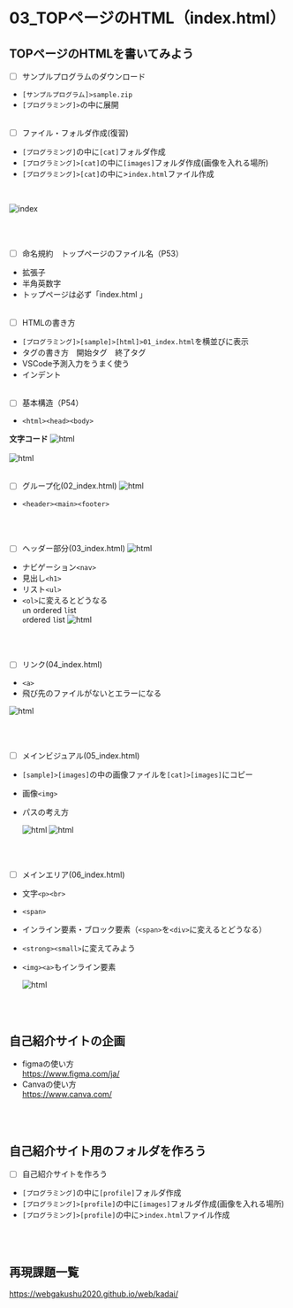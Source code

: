 
# **03_TOPページのHTML（index.html）**

## **TOPページのHTMLを書いてみよう**

- [ ] サンプルプログラムのダウンロード
- `[サンプルプログラム]>sample.zip`
- `[プログラミング]>`の中に展開
<br><br>

- [ ] ファイル・フォルダ作成(復習) 
- `[プログラミング]`の中に`[cat]`フォルダ作成
- `[プログラミング]>[cat]`の中に`[images]`フォルダ作成(画像を入れる場所)
- `[プログラミング]>[cat]`の中に>`index.html`ファイル作成 

<br>

![index](img/03_index1-1.png)

<br><br>

- [ ] 命名規約　トップページのファイル名（P53）
- 拡張子
- 半角英数字
- トップページは必ず「index.html 」
<br><br>

- [ ] HTMLの書き方
- `[プログラミング]>[sample]>[html]>01_index.html`を横並びに表示
- タグの書き方　開始タグ　終了タグ
- VSCode予測入力をうまく使う
- インデント
<br><br>

- [ ] 基本構造（P54）
- `<html><head><body>`

**文字コード**
![html](img/03_index1-2.png)
<br><br>
![html](img/03_index1-3.png)
<br><br>

- [ ] グループ化(02_index.html)
![html](img/03_index1-4.png)

- `<header><main><footer>`

<br><br>

- [ ] ヘッダー部分(03_index.html)
![html](img/03_index1-5.png)

- ナビゲーション`<nav>`
- 見出し`<h1>`
- リスト`<ul>`
- `<ol>`に変えるとどうなる  
  `u`n ordered `l`ist  
  `o`rdered `l`ist
![html](img/03_index1-6.png)

<br><br>

- [ ] リンク(04_index.html)  
- `<a>`
- 飛び先のファイルがないとエラーになる

![html](img/03_index1-7.png)

<br><br>

- [ ] メインビジュアル(05_index.html)
- `[sample]>[images]`の中の画像ファイルを`[cat]>[images]`にコピー
- 画像`<img>`
- パスの考え方  
  
  ![html](img/03_index1-8.png)
  ![html](img/03_index1-9.png)

<br><br>
  
- [ ] メインエリア(06_index.html)  
- 文字`<p><br>`
- `<span>`
- インライン要素・ブロック要素（`<span>`を`<div>`に変えるとどうなる）
- `<strong><small>`に変えてみよう
- `<img><a>`もインライン要素

  ![html](img/03_index1-10.png)

<br><br>

## **自己紹介サイトの企画**

- figmaの使い方  
  https://www.figma.com/ja/
- Canvaの使い方  
  https://www.canva.com/

<br><br>

## **自己紹介サイト用のフォルダを作ろう**

- [ ] 自己紹介サイトを作ろう
- `[プログラミング]`の中に`[profile]`フォルダ作成
- `[プログラミング]>[profile]`の中に`[images]`フォルダ作成(画像を入れる場所)
- `[プログラミング]>[profile]`の中に>`index.html`ファイル作成

<br><br>

## **再現課題一覧**

https://webgakushu2020.github.io/web/kadai/

